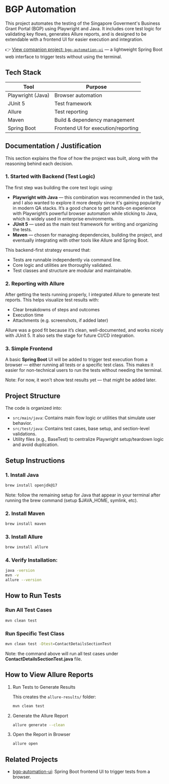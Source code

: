# BGP Automation
This project automates the testing of the Singapore Goverment's Business Grant Portal (BGP) using Playwright and Java. It includes core test logic for validating key flows, generates Allure reports, and is designed to be extendable with a frontend UI for easier execution and integration.

👉 [View companion project: `bgp-automation-ui`](https://github.com/ekorhenardo/bgp-automation-ui) — a lightweight Spring Boot web interface to trigger tests without using the terminal.


## Tech Stack
| Tool               | Purpose                        |
|--------------------|--------------------------------|
| Playwright (Java)  | Browser automation             |
| JUnit 5            | Test framework                 |
| Allure             | Test reporting                 |
| Maven              | Build & dependency management  |
| Spring Boot        | Frontend UI for execution/reporting  |

## Documentation / Justification
This section explains the flow of how the project was built, along with the reasoning behind each decision.

### 1. Started with Backend (Test Logic)
The first step was building the core test logic using:
- **Playwright with Java** — this combination was recommended in the task, and I also wanted to explore it more deeply since it's gaining popularity in modern QA stacks. It’s a good chance to get hands-on experience with Playwright’s powerful browser automation while sticking to Java, which is widely used in enterprise environments.
- **JUnit 5** — used as the main test framework for writing and organizing the tests.
- **Maven** — chosen for managing dependencies, building the project, and eventually integrating with other tools like Allure and Spring Boot.

This backend-first strategy ensured that:
- Tests are runnable independently via command line.
- Core logic and utilities are thoroughly validated.
- Test classes and structure are modular and maintainable.

### 2. Reporting with Allure
After getting the tests running properly, I integrated Allure to generate test reports. This helps visualize test results with:
- Clear breakdowns of steps and outcomes
- Execution time
- Attachments (e.g. screenshots, if added later)

Allure was a good fit because it’s clean, well-documented, and works nicely with JUnit 5. It also sets the stage for future CI/CD integration.

### 3. Simple Frontend
A basic **Spring Boot** UI will be added to trigger test execution from a browser — either running all tests or a specific test class. This makes it easier for non-technical users to run the tests without needing the terminal.

Note: For now, it won't show test results yet — that might be added later.

## Project Structure
The code is organized into:
- `src/main/java`: Contains main flow logic or utilities that simulate user behavior.
- `src/test/java`: Contains test cases, base setup, and section-level validations.
- Utility files (e.g., BaseTest) to centralize Playwright setup/teardown logic and avoid duplication.


## Setup Instructions

### 1. Install Java
```bash
brew install openjdk@17
```
Note: follow the remaining setup for Java that appear in your terminal after running the brew command (setup $JAVA_HOME, symlink, etc).

### 2. Install Maven
```bash
brew install maven
```

### 3. Install Allure
```bash
brew install allure
```

### 4. Verify Installation:
```bash
java -version
mvn -v
allure --version
```

## How to Run Tests

### Run All Test Cases
```bash
mvn clean test
```

### Run Specific Test Class
```bash
mvn clean test -Dtest=ContactDetailsSectionTest
```
Note: the command above will run all test cases under **ContactDetailsSectionTest.java** file.

## How to View Allure Reports

1. Run Tests to Generate Results

    This creates the `allure-results/` folder:

    ```bash
    mvn clean test
    ```

2. Generate the Allure Report

    ```bash
    allure generate --clean
    ```

3. Open the Report in Browser

    ```bash
    allure open
    ```

## Related Projects

- [bgp-automation-ui](https://github.com/ekorhenardo/bgp-automation-ui): Spring Boot frontend UI to trigger tests from a browser.